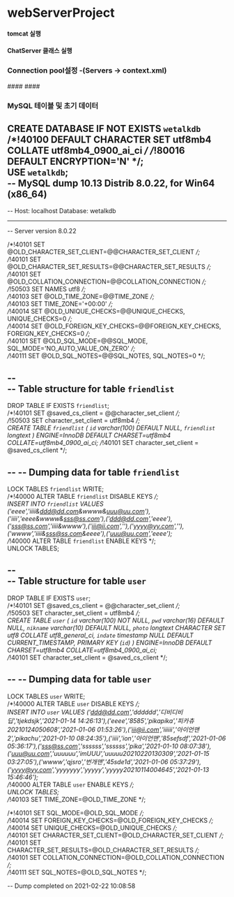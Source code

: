 # webServerProject  
#### tomcat 실행  
#### ChatServer 클래스 실행  

### Connection pool설정 -(Servers -> context.xml)  
####<Resource name="jdbc/oracle" auth="Container" type="javax.sql.DataSource"
	    maxActive="10" maxWait="-1" 
	    username="root" 
	    password="java" 
	    driverClassName="com.mysql.cj.jdbc.Driver"
	    url="jdbc:mysql://localhost:3306/wetalkdb?serverTimezone=UTC"	    
	    closeMethod="close"/> ####

### MySQL 테이블 및 초기 데이터  
  
CREATE DATABASE  IF NOT EXISTS `wetalkdb` /*!40100 DEFAULT CHARACTER SET utf8mb4 COLLATE utf8mb4_0900_ai_ci */ /*!80016 DEFAULT ENCRYPTION='N' */;  
USE `wetalkdb`;  
-- MySQL dump 10.13  Distrib 8.0.22, for Win64 (x86_64)  
--  
-- Host: localhost    Database: wetalkdb  
-- ------------------------------------------------------  
-- Server version	8.0.22  

/*!40101 SET @OLD_CHARACTER_SET_CLIENT=@@CHARACTER_SET_CLIENT */;  
/*!40101 SET @OLD_CHARACTER_SET_RESULTS=@@CHARACTER_SET_RESULTS */;  
/*!40101 SET @OLD_COLLATION_CONNECTION=@@COLLATION_CONNECTION */;  
/*!50503 SET NAMES utf8 */;  
/*!40103 SET @OLD_TIME_ZONE=@@TIME_ZONE */;  
/*!40103 SET TIME_ZONE='+00:00' */;  
/*!40014 SET @OLD_UNIQUE_CHECKS=@@UNIQUE_CHECKS, UNIQUE_CHECKS=0 */;  
/*!40014 SET @OLD_FOREIGN_KEY_CHECKS=@@FOREIGN_KEY_CHECKS, FOREIGN_KEY_CHECKS=0 */;  
/*!40101 SET @OLD_SQL_MODE=@@SQL_MODE, SQL_MODE='NO_AUTO_VALUE_ON_ZERO' */;  
/*!40111 SET @OLD_SQL_NOTES=@@SQL_NOTES, SQL_NOTES=0 */;  

--  
-- Table structure for table `friendlist`  
--  

DROP TABLE IF EXISTS `friendlist`;  
/*!40101 SET @saved_cs_client     = @@character_set_client */;  
/*!50503 SET character_set_client = utf8mb4 */;  
CREATE TABLE `friendlist` (
  `id` varchar(100) DEFAULT NULL,
  `friendlist` longtext
) ENGINE=InnoDB DEFAULT CHARSET=utf8mb4 COLLATE=utf8mb4_0900_ai_ci;
/*!40101 SET character_set_client = @saved_cs_client */;
  
--
-- Dumping data for table `friendlist`  
--

LOCK TABLES `friendlist` WRITE;  
/*!40000 ALTER TABLE `friendlist` DISABLE KEYS */;  
INSERT INTO `friendlist` VALUES ('eeee','iiii&ddd@dd.com&wwww&uuu@uu.com'),('iiii','eeee&wwww&sss@ss.com'),('ddd@dd.com','eeee'),('sss@ss.com','iiii&wwww'),('iii@ii.com',''),('yyyy@yy.com',''),('wwww','iiii&sss@ss.com&eeee'),('uuu@uu.com','eeee');  
/*!40000 ALTER TABLE `friendlist` ENABLE KEYS */;  
UNLOCK TABLES;  

--  
-- Table structure for table `user`  
--  
  
DROP TABLE IF EXISTS `user`;  
/*!40101 SET @saved_cs_client     = @@character_set_client */;  
/*!50503 SET character_set_client = utf8mb4 */;  
CREATE TABLE `user` (
  `id` varchar(100) NOT NULL,
  `pwd` varchar(16) DEFAULT NULL,
  `nikname` varchar(10) DEFAULT NULL,
  `photo` longtext CHARACTER SET utf8 COLLATE utf8_general_ci,
  `indate` timestamp NULL DEFAULT CURRENT_TIMESTAMP,
  PRIMARY KEY (`id`)
) ENGINE=InnoDB DEFAULT CHARSET=utf8mb4 COLLATE=utf8mb4_0900_ai_ci;  
/*!40101 SET character_set_client = @saved_cs_client */;  
  
--
-- Dumping data for table `user`
--
  
LOCK TABLES `user` WRITE;  
/*!40000 ALTER TABLE `user` DISABLE KEYS */;  
INSERT INTO `user` VALUES ('ddd@dd.com','dddddd','디비디비딥','tjekdsjk','2021-01-14 14:26:13'),('eeee','8585','pikapika','피카츄20210124050608','2021-01-06 01:53:26'),('iii@ii.com','iiiiii','아이언맨2','pikachu','2021-01-10 08:24:35'),('iiii','ion','아이언맨','85sefsdf','2021-01-06 05:36:17'),('sss@ss.com','ssssss','ssssss','pika','2021-01-10 08:07:38'),('uuu@uu.com','uuuuuu','imUUU','uuuuu20210220130309','2021-01-15 03:27:05'),('wwww','qjsro','번개맨','45sde1d','2021-01-06 05:37:29'),('yyyy@yy.com','yyyyyyy','yyyyy','yyyyy20210114004645','2021-01-13 15:46:46');  
/*!40000 ALTER TABLE `user` ENABLE KEYS */;   
UNLOCK TABLES;  
/*!40103 SET TIME_ZONE=@OLD_TIME_ZONE */;  
  
/*!40101 SET SQL_MODE=@OLD_SQL_MODE */;  
/*!40014 SET FOREIGN_KEY_CHECKS=@OLD_FOREIGN_KEY_CHECKS */;  
/*!40014 SET UNIQUE_CHECKS=@OLD_UNIQUE_CHECKS */;  
/*!40101 SET CHARACTER_SET_CLIENT=@OLD_CHARACTER_SET_CLIENT */;  
/*!40101 SET CHARACTER_SET_RESULTS=@OLD_CHARACTER_SET_RESULTS */;  
/*!40101 SET COLLATION_CONNECTION=@OLD_COLLATION_CONNECTION */;  
/*!40111 SET SQL_NOTES=@OLD_SQL_NOTES */;  

-- Dump completed on 2021-02-22 10:08:58  
